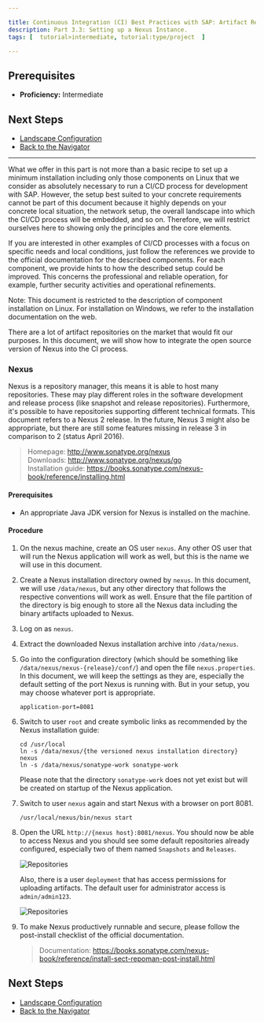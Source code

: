 ```yaml
---

title: Continuous Integration (CI) Best Practices with SAP: Artifact Repository
description: Part 3.3: Setting up a Nexus Instance.
tags: [  tutorial>intermediate, tutorial:type/project  ]

---
```


## Prerequisites

  - **Proficiency:** Intermediate

## Next Steps

  - [Landscape Configuration](/ci-best-practices-landscape.html)
  - [Back to the Navigator](/ci-best-practices-intro.html)

---

What we offer in this part is not more than a basic recipe to set up a minimum installation including only those components on Linux that we consider as absolutely necessary to run a CI/CD process for development with SAP. However, the setup best suited to your concrete requirements cannot be part of this document because it highly depends on your concrete local situation, the network setup, the overall landscape into which the CI/CD process will be embedded, and so on. Therefore, we will restrict ourselves here to showing only the principles and the core elements.

If you are interested in other examples of CI/CD processes with a focus on specific needs and local conditions, just follow the references we provide to the official documentation for the described components. For each component, we provide hints to how the described setup could be improved. This concerns the professional and reliable operation, for example, further security activities and operational refinements.

Note: This document is restricted to the description of component installation on Linux. For installation on Windows, we refer to the installation documentation on the web.



There are a lot of artifact repositories on the market that would fit our purposes. In this document, we will show how to integrate the open source version of Nexus into the CI process.

### Nexus

Nexus is a repository manager, this means it is able to host many repositories. These may play different roles in the software development and release process (like snapshot and release repositories). Furthermore, it's possible to have repositories supporting different technical formats.
This document refers to a Nexus 2 release. In the future, Nexus 3 might also be appropriate, but there are still some features missing in release 3 in comparison to 2 (status April 2016).

> Homepage: http://www.sonatype.org/nexus  
> Downloads: http://www.sonatype.org/nexus/go  
> Installation guide: https://books.sonatype.com/nexus-book/reference/installing.html

#### Prerequisites

- An appropriate Java JDK version for Nexus is installed on the machine.

#### Procedure

1. On the nexus machine, create an OS user `nexus`. Any other OS user that will run the Nexus application will work as well, but this is the name we will use in this document.

2. Create a Nexus installation directory owned by `nexus`. In this document, we will use `/data/nexus`, but any other directory that follows the respective conventions will work as well.
    Ensure that the file partition of the directory is big enough to store all the Nexus data including the binary artifacts uploaded to Nexus.

3. Log on as `nexus`.

4. Extract the downloaded Nexus installation archive into `/data/nexus`.

5. Go into the configuration directory (which should be something like `/data/nexus/nexus-{release}/conf/`) and open the file `nexus.properties`.
    In this document, we will keep the settings as they are, especially the default setting of the port Nexus is running with. But in your setup, you may choose whatever port is appropriate.

    ```
    application-port=8081
    ```

6. Switch to user `root` and create symbolic links as recommended by the Nexus installation guide:

    ```
    cd /usr/local
    ln -s /data/nexus/{the versioned nexus installation directory} nexus
    ln -s /data/nexus/sonatype-work sonatype-work
    ```

    Please note that the directory `sonatype-work` does not yet exist but will be created on startup of the Nexus application.

7. Switch to user `nexus` again and start Nexus with a browser on port 8081.

    ```
    /usr/local/nexus/bin/nexus start
    ```

8. Open the URL `http://{nexus host}:8081/nexus`. You should now be able to access Nexus and you should see some default repositories already configured, especially two of them named `Snapshots` and `Releases`.  

    ![Repositories](artifact-repository-1.png)

    Also, there is a user `deployment` that has access permissions for uploading artifacts. The default user for administrator access is `admin/admin123`.

    ![Repositories](artifact-repository-2.png)

9. To make Nexus productively runnable and secure, please follow the post-install checklist of the official documentation.

    > Documentation: https://books.sonatype.com/nexus-book/reference/install-sect-repoman-post-install.html   


## Next Steps

  - [Landscape Configuration](/ci-best-practices-landscape.html)
  - [Back to the Navigator](/ci-best-practices-intro.html)
